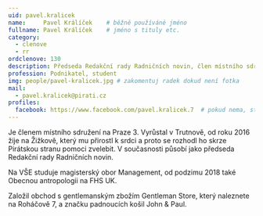 ```yaml
---
uid: pavel.kralicek
name:     Pavel Králíček  	# běžně používáné jméno
fullname: Pavel Králíček  	# jméno s tituly etc.
category:
  - clenove
  - rr
ordclenove: 130
description: Předseda Redakční rady Radničních novin, člen místního sdružení # zobrazuje se v lide
profession: Podnikatel, student
img: people/pavel-kralicek.jpg # zakomentuj radek dokud není fotka
mail:
  - pavel.kralicek@pirati.cz
profiles:
  facebook: https://www.facebook.com/pavel.kralicek.7  # pokud nema, staci smazat tuto radku
---
```

Je členem místního sdružení na Praze 3. Vyrůstal v Trutnově, od roku 2016 žije na Žižkově, který mu přirostl k srdci a proto se rozhodl ho skrze Pirátskou stranu pomoci zvelebit. V současnosti působí jako předseda Redakční rady Radničních novin.

Na VŠE studuje magisterský obor Management, od podzimu 2018 také Obecnou antropologii na FHS UK.

Založil obchod s gentlemanským zbožím Gentleman Store, který naleznete na Roháčově 7, a značku padnoucích košil John & Paul.

